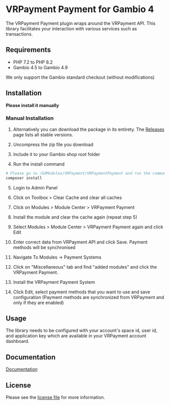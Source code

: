 

VRPayment Payment for Gambio 4
=============================

The VRPayment Payment plugin wraps around the VRPayment API. This library facilitates your interaction with various services such as transactions.

## Requirements

- PHP 7.2 to PHP 8.2
- Gambio 4.5 to Gambio 4.9

We only support the Gambio standard checkout (without modifications)

## Installation

**Please install it manually**

### Manual Installation


1. Alternatively you can download the package in its entirety. The [Releases](../../releases) page lists all stable versions.

2. Uncompress the zip file you download

3. Include it to your Gambio shop root folder

4. Run the install command
```bash
# Please go to /GXModules/VRPayment/VRPaymentPayment and run the command
composer install
```

5. Login to Admin Panel

6. Click on Toolbox > Clear Cache and clear all caches

7. Click on Modules > Module Center > VRPayment Payment

8. Install the module and clear the cache again (repeat step 5)

9. Select Modules > Module Center > VRPayment Payment again and click Edit

10. Enter correct data from VRPayment API and click Save. Payment methods will be synchronised

11. Navigate To Modules -> Payment Systems

12. Click on "Miscellaneous" tab and find "added modules" and click the VRPayment Payment.

13. Install the VRPayment Payment System

14. Click Edit, select payment methods that you want to use and save configuration (Payment methods are synchronized from VRPayment and only if they are enabled)

## Usage
The library needs to be configured with your account's space id, user id, and application key which are available in your VRPayment
account dashboard.

## Documentation

[Documentation](https://gateway.vr-payment.de/doc/gambio-4/1.0.25/docs/en/documentation.html)

## License

Please see the [license file](https://github.com/vr-payment/gambio-4/blob/master/LICENSE.txt) for more information.
